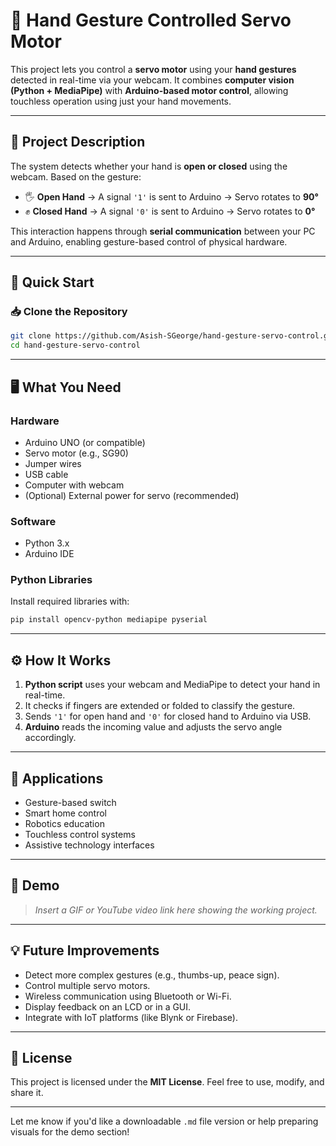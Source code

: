 # 🤖 Hand Gesture Controlled Servo Motor

This project lets you control a **servo motor** using your **hand gestures** detected in real-time via your webcam. It combines **computer vision (Python + MediaPipe)** with **Arduino-based motor control**, allowing touchless operation using just your hand movements.

---

## 🧠 Project Description

The system detects whether your hand is **open or closed** using the webcam. Based on the gesture:

* 🖐️ **Open Hand** → A signal `'1'` is sent to Arduino → Servo rotates to **90°**
* ✊ **Closed Hand** → A signal `'0'` is sent to Arduino → Servo rotates to **0°**

This interaction happens through **serial communication** between your PC and Arduino, enabling gesture-based control of physical hardware.

---

## 🚀 Quick Start

### 📥 Clone the Repository

```bash
git clone https://github.com/Asish-SGeorge/hand-gesture-servo-control.git
cd hand-gesture-servo-control
```


---

## 🖥️ What You Need

### Hardware

* Arduino UNO (or compatible)
* Servo motor (e.g., SG90)
* Jumper wires
* USB cable
* Computer with webcam
* (Optional) External power for servo (recommended)

### Software

* Python 3.x
* Arduino IDE

### Python Libraries

Install required libraries with:

```bash
pip install opencv-python mediapipe pyserial
```

---

## ⚙️ How It Works

1. **Python script** uses your webcam and MediaPipe to detect your hand in real-time.
2. It checks if fingers are extended or folded to classify the gesture.
3. Sends `'1'` for open hand and `'0'` for closed hand to Arduino via USB.
4. **Arduino** reads the incoming value and adjusts the servo angle accordingly.

---

## 🎯 Applications

* Gesture-based switch
* Smart home control
* Robotics education
* Touchless control systems
* Assistive technology interfaces

---

## 🎥 Demo

> *Insert a GIF or YouTube video link here showing the working project.*

---

## 💡 Future Improvements

* Detect more complex gestures (e.g., thumbs-up, peace sign).
* Control multiple servo motors.
* Wireless communication using Bluetooth or Wi-Fi.
* Display feedback on an LCD or in a GUI.
* Integrate with IoT platforms (like Blynk or Firebase).

---

## 📜 License

This project is licensed under the **MIT License**. Feel free to use, modify, and share it.

---

Let me know if you'd like a downloadable `.md` file version or help preparing visuals for the demo section!
